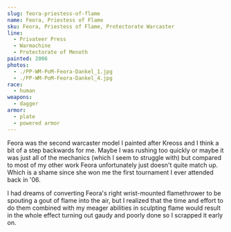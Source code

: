 ```yaml
---
slug: feora-priestess-of-flame
name: Feora, Priestess of Flame
sku: Feora, Priestess of Flame, Protectorate Warcaster
line:
  - Privateer Press
  - Warmachine
  - Protectorate of Menoth
painted: 2006
photos:
  - ./PP-WM-PoM-Feora-Dankel_1.jpg
  - ./PP-WM-PoM-Feora-Dankel_4.jpg
race:
  - human
weapons:
  - dagger
armor:
  - plate
  - powered armor
---
```


Feora was the second warcaster model I painted after Kreoss and I think a bit of a step backwards for me. Maybe I was rushing too quickly or maybe it was just all of the mechanics (which I seem to struggle with) but compared to most of my other work Feora unfortunately just doesn't quite match up. Which is a shame since she won me the first tournament I ever attended back in '06.

I had dreams of converting Feora's right wrist-mounted flamethrower to be spouting a gout of flame into the air, but I realized that the time and effort to do them combined with my meager abilities in sculpting flame would result in the whole effect turning out gaudy and poorly done so I scrapped it early on.
